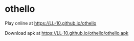 # othello

Play online at https://LL-10.github.io/othello

Download apk at https://LL-10.github.io/othello/othello.apk

